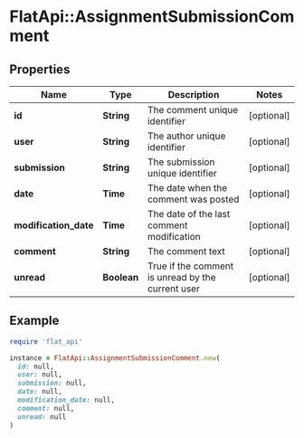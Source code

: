 # FlatApi::AssignmentSubmissionComment

## Properties

| Name | Type | Description | Notes |
| ---- | ---- | ----------- | ----- |
| **id** | **String** | The comment unique identifier | [optional] |
| **user** | **String** | The author unique identifier | [optional] |
| **submission** | **String** | The submission unique identifier | [optional] |
| **date** | **Time** | The date when the comment was posted | [optional] |
| **modification_date** | **Time** | The date of the last comment modification | [optional] |
| **comment** | **String** | The comment text | [optional] |
| **unread** | **Boolean** | True if the comment is unread by the current user | [optional] |

## Example

```ruby
require 'flat_api'

instance = FlatApi::AssignmentSubmissionComment.new(
  id: null,
  user: null,
  submission: null,
  date: null,
  modification_date: null,
  comment: null,
  unread: null
)
```

